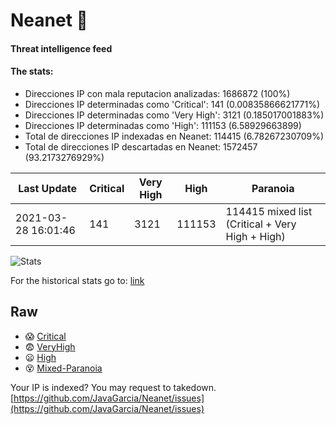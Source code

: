 # Neanet :hocho:
#### Threat intelligence feed
#### The stats:

- Direcciones IP con mala reputacion analizadas: 1686872 (100%)
- Direcciones IP determinadas como 'Critical':  141 (0.00835866621771%)
- Direcciones IP determinadas como 'Very High':  3121 (0.185017001883%)
- Direcciones IP determinadas como 'High':  111153 (6.58929663899)
- Total de direcciones IP indexadas en Neanet:  114415 (6.78267230709%)
- Total de direcciones IP descartadas en Neanet:  1572457 (93.2173276929%)

| Last Update | Critical | Very High | High | Paranoia |
| --- | --- | --- | --- | --- |
| 2021-03-28 16:01:46 | 141 | 3121 | 111153 | 114415 mixed list (Critical + Very High + High)|

![Stats](https://docs.google.com/spreadsheets/d/e/2PACX-1vSnaNMIXVabIpDJjufMlzH7poXnshF3mgd8Is1g9ytUEzVsP5my4Trn8f-xkoLLQ38xpL3HtmUexLo6/pubchart?oid=501124687&format=image)

For the historical stats go to: [link](/stats.csv)
## Raw
- :scream: [Critical](https://raw.githubusercontent.com/JavaGarcia/Neanet/master/blacklists/neanet_critical.txt)
- :fearful: [VeryHigh](https://raw.githubusercontent.com/JavaGarcia/Neanet/master/blacklists/neanet_veryHigh.txtt)
- :frowning: [High](https://raw.githubusercontent.com/JavaGarcia/Neanet/master/blacklists/neanet_high.txt)
- :dizzy_face: [Mixed-Paranoia](https://raw.githubusercontent.com/JavaGarcia/Neanet/master/blacklists/neanet_all.txt)


Your IP is indexed? You may request to takedown. [https://github.com/JavaGarcia/Neanet/issues](https://github.com/JavaGarcia/Neanet/issues)



































































































































































































































































































































































































































































































































































































































































































































































































































































































































































































































































































































































































































































































































































































































































































































































































































































































































































































































































































































































































































































































































































































































































































































































































































































































































































































































































































































































































































































































































































































































































































































































































































































































































































































































































































































































































































































































































































































































































































































































































































































































































































































































































































































































































































































































































































































































































































































































































































































































































































































































































































































































































































































































































































































